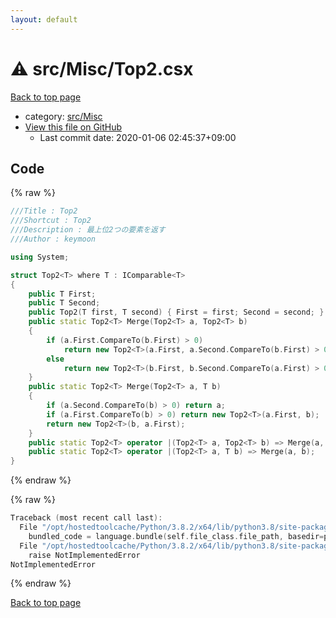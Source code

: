 ```yaml
---
layout: default
---
```


<!-- mathjax config similar to math.stackexchange -->
<script type="text/javascript" async
  src="https://cdnjs.cloudflare.com/ajax/libs/mathjax/2.7.5/MathJax.js?config=TeX-MML-AM_CHTML">
</script>
<script type="text/x-mathjax-config">
  MathJax.Hub.Config({
    TeX: { equationNumbers: { autoNumber: "AMS" }},
    tex2jax: {
      inlineMath: [ ['$','$'] ],
      processEscapes: true
    },
    "HTML-CSS": { matchFontHeight: false },
    displayAlign: "left",
    displayIndent: "2em"
  });
</script>

<script type="text/javascript" src="https://cdnjs.cloudflare.com/ajax/libs/jquery/3.4.1/jquery.min.js"></script>
<script src="https://cdn.jsdelivr.net/npm/jquery-balloon-js@1.1.2/jquery.balloon.min.js" integrity="sha256-ZEYs9VrgAeNuPvs15E39OsyOJaIkXEEt10fzxJ20+2I=" crossorigin="anonymous"></script>
<script type="text/javascript" src="../../../assets/js/copy-button.js"></script>
<link rel="stylesheet" href="../../../assets/css/copy-button.css" />


# :warning: src/Misc/Top2.csx

<a href="../../../index.html">Back to top page</a>

* category: <a href="../../../index.html#eec951bcc9ce32cbbb047da637079723">src/Misc</a>
* <a href="{{ site.github.repository_url }}/blob/master/src/Misc/Top2.csx">View this file on GitHub</a>
    - Last commit date: 2020-01-06 02:45:37+09:00




## Code

<a id="unbundled"></a>
{% raw %}
```cpp
﻿///Title : Top2
///Shortcut : Top2
///Description : 最上位2つの要素を返す
///Author : keymoon

using System;

struct Top2<T> where T : IComparable<T>
{
    public T First;
    public T Second;
    public Top2(T first, T second) { First = first; Second = second; }
    public static Top2<T> Merge(Top2<T> a, Top2<T> b)
    {
        if (a.First.CompareTo(b.First) > 0)
            return new Top2<T>(a.First, a.Second.CompareTo(b.First) > 0 ? a.Second : b.First);
        else
            return new Top2<T>(b.First, b.Second.CompareTo(a.First) > 0 ? b.Second : a.First);
    }
    public static Top2<T> Merge(Top2<T> a, T b)
    {
        if (a.Second.CompareTo(b) > 0) return a;
        if (a.First.CompareTo(b) > 0) return new Top2<T>(a.First, b);
        return new Top2<T>(b, a.First);
    }
    public static Top2<T> operator |(Top2<T> a, Top2<T> b) => Merge(a, b);
    public static Top2<T> operator |(Top2<T> a, T b) => Merge(a, b);
}

```
{% endraw %}

<a id="bundled"></a>
{% raw %}
```cpp
Traceback (most recent call last):
  File "/opt/hostedtoolcache/Python/3.8.2/x64/lib/python3.8/site-packages/onlinejudge_verify/docs.py", line 340, in write_contents
    bundled_code = language.bundle(self.file_class.file_path, basedir=pathlib.Path.cwd())
  File "/opt/hostedtoolcache/Python/3.8.2/x64/lib/python3.8/site-packages/onlinejudge_verify/languages/csharpscript.py", line 108, in bundle
    raise NotImplementedError
NotImplementedError

```
{% endraw %}

<a href="../../../index.html">Back to top page</a>

